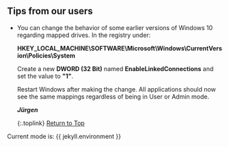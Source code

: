 <!-- START TIPS FROM OUR USERS --------------- -->
## Tips from our users

* You can change the behavior of some earlier versions of Windows 10 regarding mapped drives. In the registry under:
  
  **HKEY_LOCAL_MACHINE\SOFTWARE\Microsoft\Windows\CurrentVersion\Policies\System**
  
  Create a new **DWORD (32 Bit)** named **EnableLinkedConnections** and set the value to **"1"**.  
  
  Restart Windows after making the change. All applications should now see the same mappings regardless of being in User or Admin mode.
  
  _**Jürgen**_

  {:.toplink}
[Return to Top]()
<!-- END TIPS FROM OUR USERS ----------------- -->

Current mode is: {{ jekyll.environment }}
